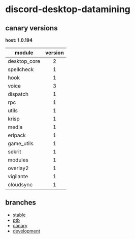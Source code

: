 # discord-desktop-datamining

## canary versions

**host: 1.0.194**

| module | version |
| ------ | :-----: |
| desktop_core | 2 |
| spellcheck | 1 |
| hook | 1 |
| voice | 3 |
| dispatch | 1 |
| rpc | 1 |
| utils | 1 |
| krisp | 1 |
| media | 1 |
| erlpack | 1 |
| game_utils | 1 |
| sekrit | 1 |
| modules | 1 |
| overlay2 | 1 |
| vigilante | 1 |
| cloudsync | 1 |

## branches

- [stable](https://github.com/OpenAsar/discord-desktop-datamining/tree/stable)
- [ptb](https://github.com/OpenAsar/discord-desktop-datamining/tree/ptb)
- [canary](https://github.com/OpenAsar/discord-desktop-datamining/tree/canary)
- [development](https://github.com/OpenAsar/discord-desktop-datamining/tree/development)